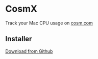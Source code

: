 # CosmX

Track your Mac CPU usage on [cosm.com](https://cosm.com)

## Installer

[Download from Github](https://github.com/downloads/levent/CosmX/CosmX%2020120617.dmg)
